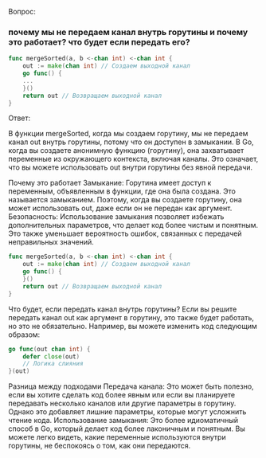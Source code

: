 Вопрос:
### почему мы не передаем канал внутрь горутины и почему это работает? что будет если передать его?

```go
func mergeSorted(a, b <-chan int) <-chan int {
	out := make(chan int) // Создаем выходной канал
	go func() {
    ...
	}()
	return out // Возвращаем выходной канал
}
```

Ответ:

В функции mergeSorted, когда мы создаем горутину, мы не передаем канал out внутрь горутины, потому что он доступен в замыкании. В Go, когда вы создаете анонимную функцию (горутину), она захватывает переменные из окружающего контекста, включая каналы. Это означает, что вы можете использовать out внутри горутины без явной передачи.

Почему это работает
Замыкание: Горутина имеет доступ к переменным, объявленным в функции, где она была создана. Это называется замыканием. Поэтому, когда вы создаете горутину, она может использовать out, даже если он не передан как аргумент.
Безопасность: Использование замыкания позволяет избежать дополнительных параметров, что делает код более чистым и понятным. Это также уменьшает вероятность ошибок, связанных с передачей неправильных значений.

```go
func mergeSorted(a, b <-chan int) <-chan int {
	out := make(chan int) // Создаем выходной канал
	go func() {
	}()
	return out // Возвращаем выходной канал
}
```

Что будет, если передать канал внутрь горутины?
Если вы решите передать канал out как аргумент в горутину, это также будет работать, но это не обязательно. Например, вы можете изменить код следующим образом:

```go
go func(out chan int) {
    defer close(out)
    // Логика слияния
}(out)
```

Разница между подходами
Передача канала: Это может быть полезно, если вы хотите сделать код более явным или если вы планируете передавать несколько каналов или другие параметры в горутину. Однако это добавляет лишние параметры, которые могут усложнить чтение кода.
Использование замыкания: Это более идиоматичный способ в Go, который делает код более лаконичным и понятным. Вы можете легко видеть, какие переменные используются внутри горутины, не беспокоясь о том, как они передаются.

